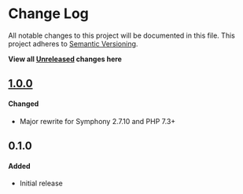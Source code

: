 # Change Log
All notable changes to this project will be documented in this file.
This project adheres to [Semantic Versioning](http://semver.org/).

**View all [Unreleased][] changes here**

## [1.0.0][]
#### Changed
-   Major rewrite for Symphony 2.7.10 and PHP 7.3+

## 0.1.0
#### Added
-   Initial release

[Unreleased]: https://github.com/pointybeard/crawler/compare/1.0.0...integration
[1.0.0]: https://github.com/pointybeard/crawler/compare/0.0.1...1.0.0
